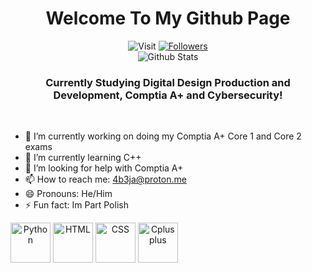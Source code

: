 <h1 align="middle">Welcome To My Github Page</h1>

<div align="middle">
 <img src="https://visitor-badge-reloaded.herokuapp.com/badge?page_id=4b3j&logo=Github" alt="Visit">
 <a href='https://github.com/4b3j?tab=followers'>
     <img src="https://custom-icon-badges.herokuapp.com/github/followers/4b3j?logo=person-add&label=Follow" alt="Followers">
 </a>
 <br>
 <img src="https://github-readme-streak-stats.herokuapp.com?user=4b3j&theme=blueberry_duo" alt="Github Stats">
 <br>
 <h3>Currently Studying Digital Design Production and Development, Comptia A+ and Cybersecurity!</h3>
 <br>
</div>

- 🔭 I’m currently working on doing my Comptia A+ Core 1 and Core 2 exams
- 🌱 I’m currently learning C++
- 🤔 I’m looking for help with Comptia A+
- 📫 How to reach me: 4b3ja@proton.me
- 😄 Pronouns: He/Him
- ⚡ Fun fact: Im Part Polish

<div style="display: inline-block" align="middle">
 <img src="https://cdn.jsdelivr.net/gh/devicons/devicon/icons/python/python-original.svg" alt="Python" height="64" width="64">
 <img src="https://cdn.jsdelivr.net/gh/devicons/devicon/icons/html5/html5-original-wordmark.svg" alt="HTML" height="64" width="64">
 <img src="https://cdn.jsdelivr.net/gh/devicons/devicon/icons/css3/css3-original-wordmark.svg" alt="CSS" height="64" width="64">
 <img src="https://cdn.jsdelivr.net/gh/devicons/devicon/icons/cplusplus/cplusplus-original.svg" alt="Cplusplus" height="64" width="64">
</div>
